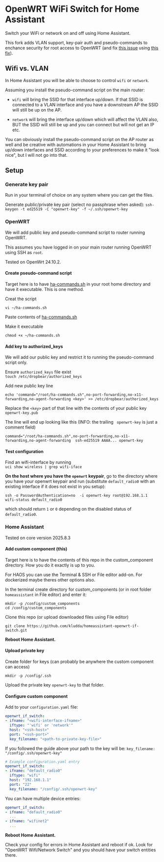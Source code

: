 # OpenWRT WiFi Switch for Home Assistant

Switch your WiFi or network on and off using Home Assistant.

This fork adds VLAN support, key-pair auth and pseudo-commands to enchance security for root access to OpenWRT (and fix [this issue](  https://github.com/multilan-tarek/homeassistant-openwrt-wifi-switch/issues/1#issue-3129391464) 
using [this fix](https://github.com/cozylife/hass_cozylife_local_pull/commit/4c9127d7f303ddd580cd3bc4726792e04868392a)).

## Wifi vs. VLAN

In Home Assistant you will be able to choose to control `wifi` or `network`.

Assuming you install the pseudo-command script on the main router:

* `wifi` will bring the SSID for that interface up/down. If that SSID is connected to a VLAN interface and you have a downstream AP the SSID will still be up on the AP.

* `network` will bring the interface up/down which will affect the VLAN also, BUT the SSID will still be up and you can connect but will not get an IP etc.

You can obviously install the pseudo-command script on the AP router as well and be creative with automations in your Home Assistant to bring up/down interfaces and SSID according to your preferences to make it "look nice", but I will not go into that.



## Setup

### Generate key pair

Run in your terminal of choice on any system where you can get the files.

Generate public/private key pair (select no passphrase when asked):
`ssh-keygen -t ed25519 -C "openwrt-key" -f ~/.ssh/openwrt-key`


### OpenWRT

We will add public key and pseudo-command script to router running OpenWRT.

This assumes you have logged in on your main router running OpenWRT using SSH as `root`.

Tested on OpenWrt 24.10.2.

#### Create pseudo-command script

Target here is to have [ha-commands.sh](./ha-commands.sh) in your root home directory and have it executable. This is one method.


Creat the script  
```
vi ~/ha-commands.sh
```

Paste contents of
[ha-commands.sh](./ha-commands.sh)

Make it executable  
```
chmod +x ~/ha-commands.sh
```

#### Add key to authorized_keys

We will add our public key and restrict it to running the pseudo-command script only.

Ensure `authorized_keys` file exist  
`touch /etc/dropbear/authorized_keys`

Add new public key line  
```
echo 'command="/root/ha-commands.sh",no-port-forwarding,no-x11-forwarding,no-agent-forwarding <key>' >> /etc/dropbear/authorized_keys
```

Replace the `<key>` part of that line with the contents of your public key `openwrt-key.pub`  

The line will end up looking like this (INFO: the trailing ` openwrt-key` is just a comment field)
```
command="/root/ha-commands.sh",no-port-forwarding,no-x11-forwarding,no-agent-forwarding  ssh-ed25519 AAAA... openwrt-key
```

#### Test configuration

Find an wifi-interface by running  
`uci show wireless | grep wifi-iface`  

**On the host where you have the `openwrt` keypair**, go to the directory where you have your openwrt keypair and run (substitute `default_radio0` with an existing interface if it does not exist in you setup):  
```
ssh -o PasswordAuthentication=no  -i openwrt-key root@192.168.1.1 wifi-status default_radio0
```  
which should return `1` or `0` depending on the disabled status of `default_radio0`.



### Home Assistant

Tested on core version 2025.8.3

#### Add custom component (this)

Target here is to have the contents of this repo in the custom_component directory. How you do it exactly is up to you.

For HAOS you can use the Terminal & SSH or File editor add-on. For dockerized maybe theres other options also.

In the terminal create directory for custom_components (or in root folder `homeassistant` in File editor) and enter it:
```
mkdir -p /config/custom_components
cd /config/custom_components
```

Clone this repo (or upload downloaded files using File editor)
```
git clone https://github.com/kludda/homeassistant-openwrt-if-switch.git
```

**Reboot Home Assistant.**


#### Upload private key

Create folder for keys (can probably be anywhere the custom component can access)

```
mkdir -p /config/.ssh
```

Upload the private key `openwrt-key` to that folder.


#### Configure custom component


Add to your `configuration.yaml` file:

```yaml
openwrt_if_switch:
- ifname: "<wifi-interface-ifname>"
  iftype: "'wifi' or 'network'"
  host: "<ssh-host>"
  port: "<ssh-port>"
  key_filename: "<path-to-private-key-file>"
```
If you followed the guide above your path to the key will be:
`key_filename: "/config/.ssh/openwrt-key"`


```yaml
# Example configuration.yaml entry
openwrt_if_switch:
- ifname: "default_radio0"
  iftype: "wifi"
  host: "192.168.1.1"
  port: "22"
  key_filename: "/config/.ssh/openwrt-key"
```


You can have multiple device entries:
```yaml
openwrt_if_switch:
- ifname: "default_radio0"
  ...
- ifname: "wifinet2"
  ...  
```

**Reboot Home Assistant.**


Check your config for errors in Home Assistant and reboot if ok. Look for "OpenWRT Wifi/Network Switch" and you should have your switch entities there.